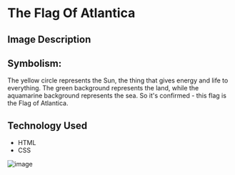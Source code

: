 # The Flag Of Atlantica

## Image Description

## Symbolism:
The yellow circle represents the Sun, the thing that gives energy and life to everything. The green background represents the land, while the aquamarine background represents the sea. So it's confirmed - this flag is the Flag of Atlantica.

## Technology Used
* HTML
* CSS

![image](https://github.com/user-attachments/assets/e349bf7e-58a6-47f2-9603-82f6e312f0c1)
